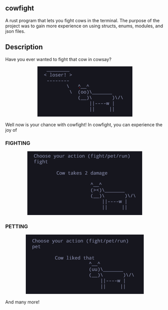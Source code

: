 ## cowfight
A rust program that lets you fight cows in the terminal. The purpose of the project was to gain more experience on using structs, enums, modules, and json files.

## Description
Have you ever wanted to fight that cow in cowsay? 
<p align="center">
    <img src="./images/evil_cow.PNG">
</p>
Well now is your chance with cowfight! In cowfight, you can experience the joy of

### FIGHTING
<p align="center">
    <img src="./images/fight.PNG">
</p>

### PETTING
<p align="center">
    <img src="./images/pet.PNG">
</p>

And many more!
